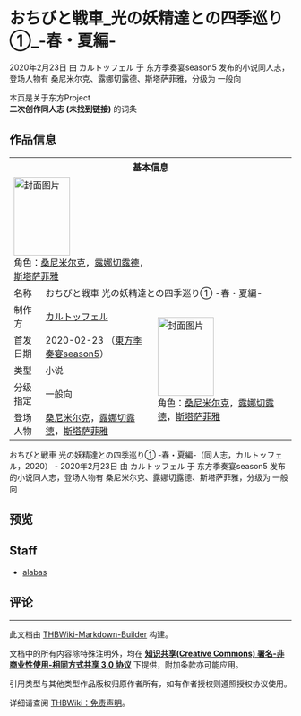# おちびと戦車_光の妖精達との四季巡り①_-春・夏編-

<!-- source html: G:\repos\THBWiki-Markdown-Builder\THBWikiMarkdown\Temp\main\9\9e\ns0%3A%E3%81%8A%E3%81%A1%E3%81%B3%E3%81%A8%E6%88%A6%E8%BB%8A_%E5%85%89%E3%81%AE%E5%A6%96%E7%B2%BE%E9%81%94%E3%81%A8%E3%81%AE%E5%9B%9B%E5%AD%A3%E5%B7%A1%E3%82%8A%E2%91%A0_-%E6%98%A5%E3%83%BB%E5%A4%8F%E7%B7%A8-.html -->

2020年2月23日 由 カルトッフェル 于 东方季奏宴season5 发布的小说同人志，登场人物有 桑尼米尔克、露娜切露德、斯塔萨菲雅，分级为 一般向

本页是关于东方Project  
 **二次创作同人志 (未找到链接)** 的词条

## 作品信息

<table><tbody><tr><th colspan="3">基本信息</th></tr><tr><td class="cover-artwork-mobile" colspan="2"><a href="./文件-おちびと戦車_光の妖精達との四季巡り①_-春・夏編-封面.jpg.md" class="image" title="封面图片"><img alt="封面图片" src="https://upload.thwiki.cc/thumb/4/4f/%E3%81%8A%E3%81%A1%E3%81%B3%E3%81%A8%E6%88%A6%E8%BB%8A_%E5%85%89%E3%81%AE%E5%A6%96%E7%B2%BE%E9%81%94%E3%81%A8%E3%81%AE%E5%9B%9B%E5%AD%A3%E5%B7%A1%E3%82%8A%E2%91%A0_-%E6%98%A5%E3%83%BB%E5%A4%8F%E7%B7%A8-%E5%B0%81%E9%9D%A2.jpg/100px-%E3%81%8A%E3%81%A1%E3%81%B3%E3%81%A8%E6%88%A6%E8%BB%8A_%E5%85%89%E3%81%AE%E5%A6%96%E7%B2%BE%E9%81%94%E3%81%A8%E3%81%AE%E5%9B%9B%E5%AD%A3%E5%B7%A1%E3%82%8A%E2%91%A0_-%E6%98%A5%E3%83%BB%E5%A4%8F%E7%B7%A8-%E5%B0%81%E9%9D%A2.jpg" decoding="async" loading="lazy" width="100" height="140" srcset="https://upload.thwiki.cc/thumb/4/4f/%E3%81%8A%E3%81%A1%E3%81%B3%E3%81%A8%E6%88%A6%E8%BB%8A_%E5%85%89%E3%81%AE%E5%A6%96%E7%B2%BE%E9%81%94%E3%81%A8%E3%81%AE%E5%9B%9B%E5%AD%A3%E5%B7%A1%E3%82%8A%E2%91%A0_-%E6%98%A5%E3%83%BB%E5%A4%8F%E7%B7%A8-%E5%B0%81%E9%9D%A2.jpg/150px-%E3%81%8A%E3%81%A1%E3%81%B3%E3%81%A8%E6%88%A6%E8%BB%8A_%E5%85%89%E3%81%AE%E5%A6%96%E7%B2%BE%E9%81%94%E3%81%A8%E3%81%AE%E5%9B%9B%E5%AD%A3%E5%B7%A1%E3%82%8A%E2%91%A0_-%E6%98%A5%E3%83%BB%E5%A4%8F%E7%B7%A8-%E5%B0%81%E9%9D%A2.jpg 1.5x, https://upload.thwiki.cc/thumb/4/4f/%E3%81%8A%E3%81%A1%E3%81%B3%E3%81%A8%E6%88%A6%E8%BB%8A_%E5%85%89%E3%81%AE%E5%A6%96%E7%B2%BE%E9%81%94%E3%81%A8%E3%81%AE%E5%9B%9B%E5%AD%A3%E5%B7%A1%E3%82%8A%E2%91%A0_-%E6%98%A5%E3%83%BB%E5%A4%8F%E7%B7%A8-%E5%B0%81%E9%9D%A2.jpg/200px-%E3%81%8A%E3%81%A1%E3%81%B3%E3%81%A8%E6%88%A6%E8%BB%8A_%E5%85%89%E3%81%AE%E5%A6%96%E7%B2%BE%E9%81%94%E3%81%A8%E3%81%AE%E5%9B%9B%E5%AD%A3%E5%B7%A1%E3%82%8A%E2%91%A0_-%E6%98%A5%E3%83%BB%E5%A4%8F%E7%B7%A8-%E5%B0%81%E9%9D%A2.jpg 2x" data-file-width="1061" data-file-height="1488"></a><div class="cover-char">角色：<a href="./桑尼米尔克.md" title="桑尼米尔克">桑尼米尔克</a>，<a href="./露娜切露德.md" title="露娜切露德">露娜切露德</a>，<a href="./斯塔萨菲雅.md" title="斯塔萨菲雅">斯塔萨菲雅</a></div></td>
</tr><tr><td class="label">名称</td><td colspan="2"> おちびと戦車 光の妖精達との四季巡り① -春・夏編- </td></tr><tr><td class="label">制作方</td><td><a href="./カルトッフェル.md" title="カルトッフェル">カルトッフェル</a></td><td class="cover-artwork" rowspan="5" style="min-width:140px;"><a href="./文件-おちびと戦車_光の妖精達との四季巡り①_-春・夏編-封面.jpg.md" class="image" title="封面图片"><img alt="封面图片" src="https://upload.thwiki.cc/thumb/4/4f/%E3%81%8A%E3%81%A1%E3%81%B3%E3%81%A8%E6%88%A6%E8%BB%8A_%E5%85%89%E3%81%AE%E5%A6%96%E7%B2%BE%E9%81%94%E3%81%A8%E3%81%AE%E5%9B%9B%E5%AD%A3%E5%B7%A1%E3%82%8A%E2%91%A0_-%E6%98%A5%E3%83%BB%E5%A4%8F%E7%B7%A8-%E5%B0%81%E9%9D%A2.jpg/100px-%E3%81%8A%E3%81%A1%E3%81%B3%E3%81%A8%E6%88%A6%E8%BB%8A_%E5%85%89%E3%81%AE%E5%A6%96%E7%B2%BE%E9%81%94%E3%81%A8%E3%81%AE%E5%9B%9B%E5%AD%A3%E5%B7%A1%E3%82%8A%E2%91%A0_-%E6%98%A5%E3%83%BB%E5%A4%8F%E7%B7%A8-%E5%B0%81%E9%9D%A2.jpg" decoding="async" loading="lazy" width="100" height="140" srcset="https://upload.thwiki.cc/thumb/4/4f/%E3%81%8A%E3%81%A1%E3%81%B3%E3%81%A8%E6%88%A6%E8%BB%8A_%E5%85%89%E3%81%AE%E5%A6%96%E7%B2%BE%E9%81%94%E3%81%A8%E3%81%AE%E5%9B%9B%E5%AD%A3%E5%B7%A1%E3%82%8A%E2%91%A0_-%E6%98%A5%E3%83%BB%E5%A4%8F%E7%B7%A8-%E5%B0%81%E9%9D%A2.jpg/150px-%E3%81%8A%E3%81%A1%E3%81%B3%E3%81%A8%E6%88%A6%E8%BB%8A_%E5%85%89%E3%81%AE%E5%A6%96%E7%B2%BE%E9%81%94%E3%81%A8%E3%81%AE%E5%9B%9B%E5%AD%A3%E5%B7%A1%E3%82%8A%E2%91%A0_-%E6%98%A5%E3%83%BB%E5%A4%8F%E7%B7%A8-%E5%B0%81%E9%9D%A2.jpg 1.5x, https://upload.thwiki.cc/thumb/4/4f/%E3%81%8A%E3%81%A1%E3%81%B3%E3%81%A8%E6%88%A6%E8%BB%8A_%E5%85%89%E3%81%AE%E5%A6%96%E7%B2%BE%E9%81%94%E3%81%A8%E3%81%AE%E5%9B%9B%E5%AD%A3%E5%B7%A1%E3%82%8A%E2%91%A0_-%E6%98%A5%E3%83%BB%E5%A4%8F%E7%B7%A8-%E5%B0%81%E9%9D%A2.jpg/200px-%E3%81%8A%E3%81%A1%E3%81%B3%E3%81%A8%E6%88%A6%E8%BB%8A_%E5%85%89%E3%81%AE%E5%A6%96%E7%B2%BE%E9%81%94%E3%81%A8%E3%81%AE%E5%9B%9B%E5%AD%A3%E5%B7%A1%E3%82%8A%E2%91%A0_-%E6%98%A5%E3%83%BB%E5%A4%8F%E7%B7%A8-%E5%B0%81%E9%9D%A2.jpg 2x" data-file-width="1061" data-file-height="1488"></a><div class="cover-char">角色：<a href="./桑尼米尔克.md" title="桑尼米尔克">桑尼米尔克</a>，<a href="./露娜切露德.md" title="露娜切露德">露娜切露德</a>，<a href="./斯塔萨菲雅.md" title="斯塔萨菲雅">斯塔萨菲雅</a></div></td>
</tr><tr><td class="label">首发日期</td><td>2020-02-23&#160;（<a href="/展会作品列表?e=%E4%B8%9C%E6%96%B9%E5%AD%A3%E5%A5%8F%E5%AE%B4%23season5">東方季奏宴season5</a>）</td></tr><tr><td class="label">类型</td><td>小说</td></tr><tr><td class="label">分级指定</td><td>一般向</td></tr><tr><td class="label">登场人物</td><td><a href="./桑尼米尔克.md" title="桑尼米尔克">桑尼米尔克</a>，<a href="./露娜切露德.md" title="露娜切露德">露娜切露德</a>，<a href="./斯塔萨菲雅.md" title="斯塔萨菲雅">斯塔萨菲雅</a></td></tr></tbody></table>

おちびと戦車 光の妖精達との四季巡り① -春・夏編-（同人志，カルトッフェル，2020） - 2020年2月23日 由 カルトッフェル 于 东方季奏宴season5 发布的小说同人志，登场人物有 桑尼米尔克、露娜切露德、斯塔萨菲雅，分级为 一般向

## 预览

## Staff
- [alabas](./alabas.md)


## 评论




---

此文档由 [THBWiki-Markdown-Builder](https://github.com/Delsin-Yu/THBWiki-Markdown-Builder) 构建。

文档中的所有内容除特殊注明外，均在 [**知识共享(Creative Commons) 署名-非商业性使用-相同方式共享 3.0 协议**](https://creativecommons.org/licenses/by-sa/3.0/deed.zh-hans) 下提供，附加条款亦可能应用。

引用类型与其他类型作品版权归原作者所有，如有作者授权则遵照授权协议使用。

详细请查阅 [THBWiki：免责声明](https://thbwiki.cc/THBWiki:%E5%85%8D%E8%B4%A3%E5%A3%B0%E6%98%8E)。

